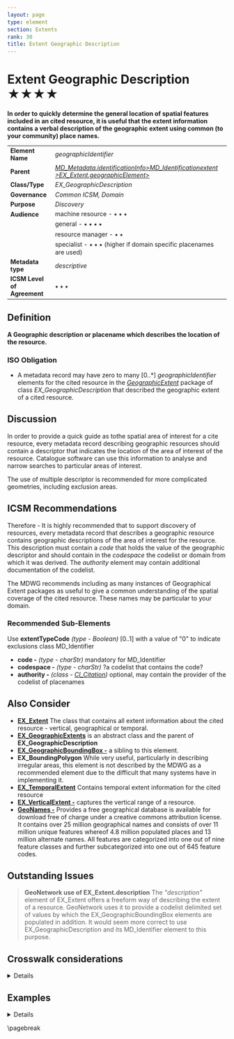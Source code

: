 ```yaml
---
layout: page
type: element
section: Extents
rank: 30
title: Extent Geographic Description
---
```

# Extent Geographic Description ★★★★
**In order to quickly determine the general location of spatial features included in an cited resource, it is useful that the extent information contains a verbal description of the geographic extent using common (to your community) place names.**

|  |  |
| --- | --- |
| **Element Name** | *geographicIdentifier* |
| **Parent** | *[MD_Metadata.identificationInfo>MD_Identificationextent >EX_Extent.geographicElement>](./GeographicExtent)* |
| **Class/Type** | *EX_GeographicDescription* |
| **Governance** |  *Common ICSM, Domain* |
| **Purpose** | *Discovery* |
| **Audience** | machine resource - ⭑ ⭑ ⭑  |
|  | general - ⭑ ⭑ ⭑ ⭑ |
|  | resource manager - ⭑ ⭑ |
|  | specialist - ⭑ ⭑ ⭑  (higher if domain specific placenames are used) |
| **Metadata type** | *descriptive* |
| **ICSM Level of Agreement** | ⭑ ⭑ ⭑ |

## Definition
**A Geographic description or placename which describes the location of the resource.**

### ISO Obligation

- A metadata record may have zero to many  [0..\*] *geographicIdentifier* elements for the cited resource in the  *[GeographicExtent](./GeographicExtent)* package of class *EX_GeographicDescription* that described the geographic extent of a cited resource.

## Discussion

In order to provide a quick guide as tothe spatial area of interest for a cite resource, every metadata record describing geographic resources should contain a descriptor that indicates the location of the area of interest of the resource.  Catalogue software can use this information to analyse and narrow searches to particular areas of interest. 

The use of multiple descriptor is recommended for more complicated geometries, including exclusion areas.

## ICSM Recommendations

Therefore - It is highly recommended that to support discovery of resources, every metadata record that describes a geographic resource contains geographic descriptions of the area of interest for the resource. This description must contain a *code* that holds the value of the geographic descriptor and should contain in the *codespace* the codelist or domain from which it was derived. The *authority* element may contain additional documentation of the codelist.

The MDWG recommends including as many instances of Geographical Extent packages as useful to give a common understanding of the spatial coverage of the cited resource. These names may be particular to your domain.

### Recommended Sub-Elements

Use **extentTypeCode** *(type - Boolean)* [0..1] with a value of "0" to indicate exclusions
class MD_Identifier

* **code -** *(type - charStr)* mandatory for MD_Identifier
* **codespace -** *(type - charStr)*  ?a codelist that contains the code?
* **authority -** *(class - [CI_Citation](./class-CI_Citation))* optional, may contain the provider of the codelist of placenames

## Also Consider

- **[EX_Extent](./ResourceExtent)** The class that contains all extent information about the cited resource - vertical, geographical or temporal.
- **[EX_GeographicExtents](./GeographicExtent)** is an abstract class and the parent of **EX_GeographicDescription**
- **[EX_GeographicBoundingBox -](./ExtentBoundingBox)**  a sibling to this element.
- **EX_BoundingPolygon**  While very useful, particularly in describing irregular areas, this element is not described by the MDWG as a recommended element due to the difficult that many systems have in implementing it.
- **[EX_TemporalExtent](./TemporalExtents)** Contains temporal extent information for the cited resource
- **[EX_VerticalExtent -](./VerticalExtent)**  captures the vertical range of a resource.
- **[GeoNames -](https://www.geonames.org/about.html)** Provides a free geographical database is available for download free of charge under a creative commons attribution license. It contains over 25 million geographical names and consists of over 11 million unique features whereof 4.8 million populated places and 13 million alternate names. All features are categorized into one out of nine feature classes and further subcategorized into one out of 645 feature codes.

## Outstanding Issues

> **GeoNetwork use of EX_Extent.description** 
The *"description"* element of EX_Extent offers a freeform way of describing the extent of a resource. GeoNetwork uses it to provide a codelist delimited set of values by which the EX_GeographicBoundingBox elements are populated in addition. It would seem more correct to use EX_GeographicDescription and its MD_Identifier element to this purpose.


## Crosswalk considerations

<details>

### Dublin core / CKAN / data.gov.au {if any}

Mapping geographic extents to CKAN and Dublin core elements, particularly as used by data.gov.au needs discussion

</details>


## Examples

<details>

### XML
```
<mdb:MD_Metadata>
....
    <mdb:identificationInfo>
      <mri:MD_DataIdentification>
      ....
         <mri:extent>
            <gex:EX_Extent>
               <gex:temporalElement>
                  <gex:EX_TemporalExtent>
                     <gex:extent>
                        <gml:TimePeriod gml:id="A1234">
                           <gml:beginPosition/>
                           <gml:endPosition/>
                        </gml:TimePeriod>
                     </gex:extent>
                  </gex:EX_TemporalExtent>
               </gex:temporalElement>
            </gex:EX_Extent>
         </mri:extent>
         <mri:extent>
            <gex:EX_Extent>
               <gex:geographicElement>
                  <gex:EX_GeographicBoundingBox>
                     <gex:westBoundLongitude>
                        <gco:Decimal>110.70922852</gco:Decimal>
                     </gex:westBoundLongitude>
                     <gex:eastBoundLongitude>
                        <gco:Decimal>157.79663086</gco:Decimal>
                     </gex:eastBoundLongitude>
                     <gex:southBoundLatitude>
                        <gco:Decimal>-39.32048764</gco:Decimal>
                     </gex:southBoundLatitude>
                     <gex:northBoundLatitude>
                        <gco:Decimal>-10.68489957</gco:Decimal>
                     </gex:northBoundLatitude>
                  </gex:EX_GeographicBoundingBox>
               </gex:geographicElement>
               <gex:geographicElement>
                  <gex:EX_GeographicDescription>
                     <gex:geographicIdentifier>
                        <mcc:MD_Identifier>
                           <mcc:code>
                              <gco:CharacterString>
                              Australia
                              </gco:CharacterString>
                           </mcc:code>
                        </mcc:MD_Identifier>
                     </gex:geographicIdentifier>
                  </gex:EX_GeographicDescription>
               </gex:geographicElement>
            </gex:EX_Extent>
         </mri:extent>
      ....
      </mri:MD_DataIdentification>
   </mdb:identificationInfo>
....
</mdb:MD_Metadata>
```

### UML diagrams
Recommended elements highlighted in Yellow

![ExGeoDescription](../images/EX_GeoDescription.png)

</details>

\pagebreak

